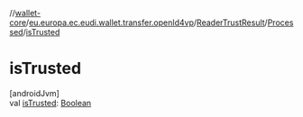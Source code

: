 //[wallet-core](../../../../index.md)/[eu.europa.ec.eudi.wallet.transfer.openId4vp](../../index.md)/[ReaderTrustResult](../index.md)/[Processed](index.md)/[isTrusted](is-trusted.md)

# isTrusted

[androidJvm]\
val [isTrusted](is-trusted.md): [Boolean](https://kotlinlang.org/api/latest/jvm/stdlib/kotlin-stdlib/kotlin/-boolean/index.html)
